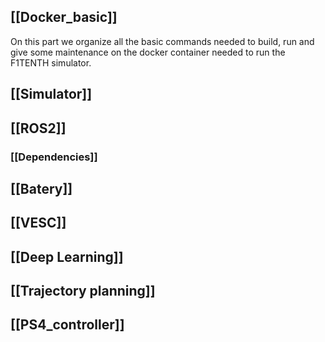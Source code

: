 ## [[Docker_basic]]
On this part we organize all the basic commands needed to build, run and give some maintenance on the docker container needed to run the F1TENTH simulator. 

## [[Simulator]]



## [[ROS2]]
### [[Dependencies]]


## [[Batery]]
## [[VESC]]

## [[Deep Learning]]

## [[Trajectory planning]]

## [[PS4_controller]] 


